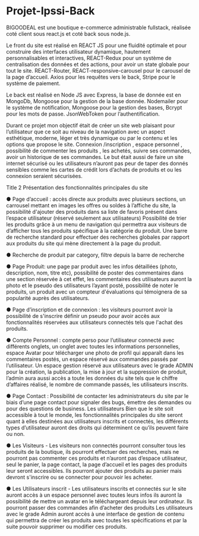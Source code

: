# Projet-Ipssi-Back

BIGOODEAL est une boutique e-commerce administrable fullstack, réalisée coté client sous react.js et coté back sous node.js.

Le front du site est réalisé en REACT JS pour une fluidité optimale et pour construire des
interfaces utilisateur dynamique, hautement personnalisables et interactives,
REACT-Redux pour un système de centralisation des données et des actions, pour avoir
un state globale pour tout le site. REACT-Router, REACT-responsive-carousel pour le
carousel de la page d’accueil. Axios pour les requêtes vers le back, Stripe pour le système de paiement.

Le back est réalisé en Node JS avec Express, la base de donnée est en MongoDb,
Mongoose pour la gestion de la base donnée.
Nodemailer pour le système de notification, Mongoose pour la gestion des
bases, Bcrypt pour les mots de passe. JsonWebToken pour l’authentification.

Durant ce projet mon objectif était de créer un site web
plaisant pour l’utilisateur que ce soit au niveau de la navigation avec un aspect esthétique,
moderne, léger et très dynamique ou par le contenu et les options que propose le site.
Connexion /inscription , espace personnel , possibilité de commenter les produits , les
achetés, suivre ses commandes, avoir un historique de ses commandes.
Le but était aussi de faire un site internet sécurisé ou les utilisateurs n’auront pas peur
de taper des donnés sensibles comme les cartes de crédit lors d’achats de produits et ou les connexion
seraient sécurisées.

Title 2 Présentation des fonctionnalités principales du site

● Page d’accueil : accès directe aux produits avec plusieurs sections, un carrousel mettant
en images les offres ou soldes à l’affiche du site, la possibilité d'ajouter des produits dans sa
liste de favoris présent dans l’espace utilisateur (réservé seulement aux utilisateurs)
Possibilité de trier les produits grâce à un menu de navigation qui permettra aux visiteurs de
d’afficher tous les produits spécifique à la catégorie du produit.
Une barre de recherche standard pour effectuer des recherches globales par rapport aux
produits du site qui mène directement à la page du produit.

● Recherche de produit par category, filtre depuis la barre de recherche

● Page Produit: une page par produit avec les infos détaillées (photo, description, nom, titre
etc), possibilité de poster des commentaires dans une section réservée à cet effet, les
commentaires des utilisateurs auront la photo et le pseudo des utilisateurs l’ayant posté,
possibilité de noter le produits, un produit avec un compteur d'évaluations qui témoignera de
sa popularité auprès des utilisateurs.

● Page d’inscription et de connexion : les visiteurs pourront avoir la possibilité de s'inscrire
définir un pseudo pour avoir accès aux fonctionnalités réservées aux utilisateurs connectés
tels que l'achat des produits.

● Compte Personnel : compte perso pour l’utilisateur connecté avec différents onglets, un
onglet avec toutes les informations personnelles, espace Avatar pour télécharger une photo
de profil qui apparaît dans les commentaires postés, un espace réservé aux commandes
passés par l’utilisateur. Un espace gestion réservé aux utilisateurs avec le grade ADMIN
pour la création, la publication, la mise à jour et la suppression de produit, l’admin aura aussi
accès a toute les données du site tels que le chiffre d’affaires réalisé, le nombre de
commande passés, les utilisateurs inscrits.

● Page Contact : Possibilité de contacter les administrateurs du site par le biais d’une page
contact pour signaler des bugs, émettre des demandes ou pour des questions de business.
Les utilisateurs
Bien que le site soit accessible à tout le monde, les fonctionnalités principales du site seront
quant à elles destinées aux utilisateurs inscrits et connectés, les différents types d’utilisateur
auront des droits qui déterminent ce qu’ils peuvent faire ou non.

● Les Visiteurs -
Les visiteurs non connectés pourront consulter tous les produits de la boutique, ils pourront
effectuer des recherches, mais ne pourront pas commenter ces produits et n’auront pas
d’espace utilisateur, seul le panier, la page contact, la page d’accueil et les pages des
produits leur seront accessibles. Ils pourront ajouter des produits au panier mais devront
s'inscrire ou se connecter pour pouvoir les acheter.

● Les Utilisateurs inscrit -
Les utilisateurs inscrits et connectés sur le site auront accès à un espace personnel avec
toutes leurs infos ils auront la possibilité de mettre un avatar en le téléchargeant depuis leur
ordinateur. Ils pourront passer des commandes afin d’acheter des produits Les utilisateurs
avec le grade Admin auront accès à une interface de gestion de contenu qui permettra de
créer les produits avec toutes les spécifications et par la suite pouvoir supprimer ou modifier
ces produits.
